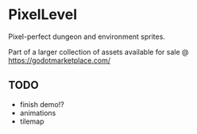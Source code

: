 # PixelLevel

Pixel-perfect dungeon and environment sprites.

Part of a larger collection of assets available for sale @ <https://godotmarketplace.com/>

## TODO

- finish demo!?
- animations
- tilemap

